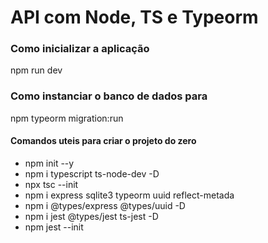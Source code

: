 # API com Node, TS e Typeorm
### Como inicializar a aplicação
npm run dev

### Como instanciar o banco de dados para
npm typeorm migration:run

#### Comandos uteis para criar o projeto do zero
* npm init --y
* npm i typescript ts-node-dev -D
* npx tsc --init
* npm i express sqlite3 typeorm uuid reflect-metada
* npm i @types/express @types/uuid -D
* npm i jest @types/jest ts-jest -D
* npm jest --init

